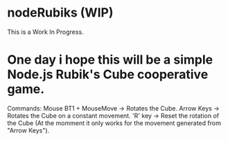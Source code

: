 nodeRubiks (WIP)
============================================================================

This is a Work In Progress.

One day i hope this will be a simple Node.js Rubik's Cube cooperative game.
============================================================================
Commands:
Mouse BT1 + MouseMove -> Rotates the Cube.
Arrow Keys -> Rotates the Cube on a constant movement.
'R' key -> Reset the rotation of the Cube (At the momment it only works for the movement generated from "Arrow Keys").
